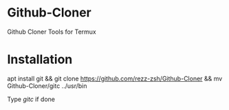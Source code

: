 # Github-Cloner
Github Cloner Tools for Termux

# Installation
apt install git && git clone https://github.com/rezz-zsh/Github-Cloner && mv Github-Cloner/gitc ../usr/bin

Type *gitc* if done

